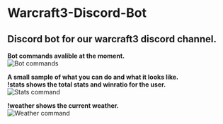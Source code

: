 # Warcraft3-Discord-Bot
## Discord bot for our warcraft3 discord channel. ##           
**Bot commands avalible at the moment.**  
![Bot commands](https://i.gyazo.com/bbf4f9f560877ad583e521acda013916.png)

**A small sample of what you can do and what it looks like.**          
**!stats <username> shows the total stats and winratio for the user.**      
![Stats command](https://i.gyazo.com/82a9eb4ad31c960a6a3cda74015b0604.png)
  
**!weather <cityname> shows the current weather.**    
![Weather command](https://i.gyazo.com/aec7e502d84c8c72ebcad5baf7bf8b01.png)
  
